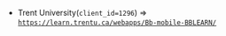  - Trent University(`client_id=1296`) => [`https://learn.trentu.ca/webapps/Bb-mobile-BBLEARN/`](https://learn.trentu.ca/webapps/Bb-mobile-BBLEARN/)
